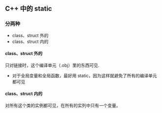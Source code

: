## C++ 中的 static

### 分两种

- class、struct 外的
- class、struct 内的

#### class、struct 外的

只对链接时，这个编译单元（.obj）里的东西可见. 

- 对于全局变量和全局函数，最好用 static，因为这样就避免了所有的编译单元都可见
 
#### class、struct 内的

对所有这个类的实例都可见，在所有的实列中只有一个变量。